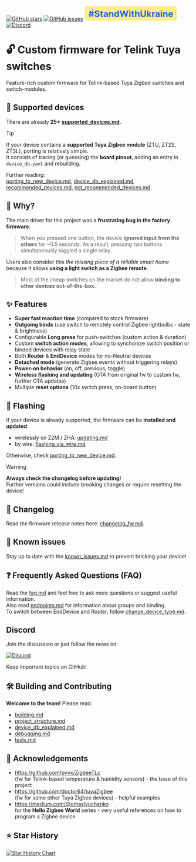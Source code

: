 [![GitHub stars](https://img.shields.io/github/stars/romasku/tuya-zigbee-switch.svg?style=flat&label=Stars&color=yellow)](https://github.com/romasku/tuya-zigbee-switch/stargazers)
[![GitHub issues](https://img.shields.io/github/issues/romasku/tuya-zigbee-switch.svg?label=Issues)](https://github.com/romasku/tuya-zigbee-switch/issues)
[![StandWithUkraine](https://raw.githubusercontent.com/vshymanskyy/StandWithUkraine/main/badges/StandWithUkraine.svg)](https://github.com/vshymanskyy/StandWithUkraine/blob/main/docs/README.md)
[![Discord](https://img.shields.io/discord/1405486711412359278.svg?logo=discord&logoColor=white&label=Chat&color=blue)](https://discord.gg/4HAg2Fr565)


# 🔓 Custom firmware for Telink Tuya switches

Feature-rich custom firmware for Telink-based Tuya Zigbee switches and switch-modules.  

## 🔌 Supported devices

There are already **25+** [**supported_devices.md**](./docs/supported_devices.md).  
  
> [!TIP]   
> If your device contains a **supported Tuya Zigbee module** (ZTU, ZT2S, ZT3L), porting is relatively simple.  
> It consists of tracing (or guessing) the **board pinout**, adding an entry in `device_db.yaml` and rebuilding. 
>  
> Further reading:  
> [porting_to_new_device.md](./docs/porting_to_new_device.md), [device_db_explained.md](./docs/device_db_explained.md),  
> [recommended_devices.md](./docs/recommended_devices.md), [not_recommended_devices.md](./docs/not_recommended_devices.md).

## 🤔 Why?

The main driver for this project was a **frustrating bug in the factory firmware**:  
> When you pressed one button, the device **ignored input from the others** for ~0.5 seconds. As a result, pressing two buttons simultaneously toggled a single relay.

Users also consider this *the missing piece of a reliable smart home* because it allows **using a light switch as a Zigbee remote**.  
> Most of the cheap switches on the market do not allow **binding to other devices out-of-the-box.** 

## ✨ Features

- **Super fast reaction time** (compared to stock firmware)
- **Outgoing binds** (use switch to remotely control Zigbee lightbulbs - state & brightness)
- Configurable **Long press** for push-switches (custom action & duration)
- Custom **switch action modes**, allowing to synchonize switch position or binded devices with relay state
- Both **Router** & **EndDevice** modes for no-Neutral devices
- **Detached mode** (generate Zigbee events without triggering relays)
- **Power-on behavior** (on, off, previous, toggle)
- **Wireless flashing and updating** (OTA from original fw to custom fw, further OTA updates)
- Multiple **reset options** (10x switch press, on-board button)

## 📲 Flashing

If your device is already supported, the firmware can be **installed and updated**:
- wirelessly on Z2M / ZHA: [updating.md](./docs/updating.md)
- by wire: [flashing_via_wire.md](./docs/flashing_via_wire.md)

Otherwise, check [porting_to_new_device.md](./docs/porting_to_new_device.md).

> [!WARNING]  
> **Always check the changelog before updating!**  
> Further versions could include breaking changes or require resetting the device!

## 📝 Changelog

Read the firmware release notes here: [changelog_fw.md](./docs/changelog_fw.md).  

## 🚨 ️Known issues

Stay up to date with the [known_issues.md](./docs/known_issues.md) to prevent bricking your device!

## ❓ Frequently Asked Questions (FAQ)

Read the [faq.md](./docs/faq.md) and feel free to ask more questions or suggest useful information.  
Also read [endpoints.md](./docs/endpoints.md) for information about groups and binding.  
To switch between EndDevice and Router, follow [change_device_type.md](./docs/change_device_type.md).  

## Discord

Join the discussion or just follow the news on:  

[![Discord](https://discord.com/api/guilds/1405486711412359278/widget.png?style=banner3)](https://discord.gg/4HAg2Fr565)  

Keep important topics on GitHub!

## 🛠️ Building and Contributing

**Welcome to the team!** Please read:  
- [building.md](./docs/building.md)
- [project_structure.md](./docs/project_structure.md)
- [device_db_explained.md](./docs/device_db_explained.md)
- [debugging.md](./docs/debugging.md)
- [tests.md](./docs/tests.md)

## 🙏 Acknowledgements

- https://github.com/pvvx/ZigbeeTLc  
(fw for Telink-based temperature & humidity sensors) - the base of this project
- https://github.com/doctor64/tuyaZigbee  
(fw for some other Tuya Zigbee devices) - helpful examples
- https://medium.com/@omaslyuchenko  
for the **Hello Zigbee World** series - very useful references on how to program a Zigbee device

## ⭐ Star History

<a href="https://www.star-history.com/#romasku/tuya-zigbee-switch&Date">
 <picture>
   <source media="(prefers-color-scheme: dark)" srcset="https://api.star-history.com/svg?repos=romasku/tuya-zigbee-switch&type=Date&theme=dark" />
   <source media="(prefers-color-scheme: light)" srcset="https://api.star-history.com/svg?repos=romasku/tuya-zigbee-switch&type=Date" />
   <img alt="Star History Chart" src="https://api.star-history.com/svg?repos=romasku/tuya-zigbee-switch&type=Date" />
 </picture>
</a>
